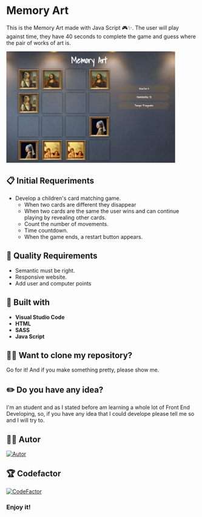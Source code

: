 # Memory Art

This is the Memory Art made with Java Script 🎮✨. The user will play against time, they have 40 seconds to complete the game and guess where the pair of works of art is.

<img src="./src/images/memory-art.PNG" width="445"/>

## 📋 Initial Requeriments

- Develop a children's card matching game.
  - When two cards are different they disappear
  - When two cards are the same the user wins and can continue playing by revealing other cards.
  - Count the number of movements.
  - Time countdown.
  - When the game ends, a restart button appears.

## 🌟 Quality Requirements

- Semantic must be right.
- Responsive website.
- Add user and computer points


## 🔨 Built with

- **Visual Studio Code**
- **HTML**
- **SASS** 
- **Java Script**

## 🐑🐑 Want to clone my repository?

Go for it! And if you make something pretty, please show me.
  
## ✏️ Do you have any idea? 

I'm an student and as I stated before am learning a whole lot of Front End Developing, so, if  you have any idea that I could develope please tell me so and I will try to.

## 🙍‍♀️ Autor

[![Autor](https://img.shields.io/badge/-%20Cristina%20Rodriguez%20-%20pink?logo=github&labelColor=grey&color=rgb(240%2C%2093%2C%20215))](https://github.com/crisrodriguezgar)

## 🏆 Codefactor

[![CodeFactor](https://www.codefactor.io/repository/github/crisrodriguezgar/memory-art/badge)](https://www.codefactor.io/repository/github/crisrodriguezgar/memory-art)

### Enjoy it!
